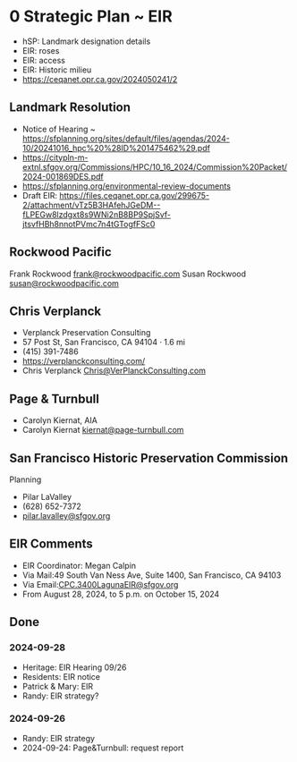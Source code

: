 # 0 Strategic Plan ~ EIR

* hSP: Landmark designation details
* EIR: roses
* EIR: access
* EIR: Historic milieu
* https://ceqanet.opr.ca.gov/2024050241/2


## Landmark Resolution


* Notice of Hearing ~ https://sfplanning.org/sites/default/files/agendas/2024-10/20241016_hpc%20%28ID%201475462%29.pdf
* https://citypln-m-extnl.sfgov.org/Commissions/HPC/10_16_2024/Commission%20Packet/2024-001869DES.pdf
* https://sfplanning.org/environmental-review-documents
* Draft EIR: https://files.ceqanet.opr.ca.gov/299675-2/attachment/vTz5B3HAfehJGeDM--fLPEGw8lzdgxt8s9WNi2nB8BP9SpjSvf-jtsvfHBh8nnotPVmc7n4tGTogfFSc0


## Rockwood Pacific

Frank Rockwood <frank@rockwoodpacific.com>
Susan Rockwood <susan@rockwoodpacific.com>


## Chris Verplanck

* Verplanck Preservation Consulting
* 57 Post St, San Francisco, CA 94104 · 1.6 mi
* (415) 391-7486
* https://verplanckconsulting.com/
* Chris Verplanck <Chris@VerPlanckConsulting.com>

## Page & Turnbull

* Carolyn Kiernat, AIA
* Carolyn Kiernat <kiernat@page-turnbull.com>

## San Francisco Historic Preservation Commission

Planning

* Pilar LaValley
* (628) 652-7372
* pilar.lavalley@sfgov.org

## EIR Comments

* EIR Coordinator: Megan Calpin
* Via Mail:49 South Van Ness Ave, Suite 1400, San Francisco, CA 94103
* Via Email:CPC.3400LagunaEIR@sfgov.org
* From August 28, 2024, to 5 p.m. on October 15, 2024

## Done

### 2024-09-28

* Heritage: EIR Hearing 09/26
* Residents: EIR notice
* Patrick &amp; Mary: EIR
* Randy: EIR strategy?


### 2024-09-26

* Randy: EIR strategy
* 2024-09-24: Page&amp;Turnbull: request report
